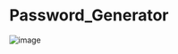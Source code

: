 # Password_Generator

![image](https://github.com/srajiv9496/Password_Generator/assets/96896366/347d1118-6960-4d04-9dfa-79bb128a3ba1)
